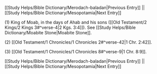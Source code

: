 [[Study Helps/Bible Dictionary/Merodach-baladan|Previous Entry]]  ||  [[Study Helps/Bible Dictionary/Mesopotamia|Next Entry]]

 (1) King of Moab, in the days of Ahab and his sons ([[Old Testament/2 Kings/2 Kings 3#^verse-4|2 Kgs. 3:4]]). See [[Study Helps/Bible Dictionary/Moabite Stone|Moabite Stone]].

 (2) [[Old Testament/1 Chronicles/1 Chronicles 2#^verse-42|1 Chr. 2:42]].

 (3) [[Old Testament/1 Chronicles/1 Chronicles 8#^verse-9|1 Chr. 8:9]].

[[Study Helps/Bible Dictionary/Merodach-baladan|Previous Entry]]  ||  [[Study Helps/Bible Dictionary/Mesopotamia|Next Entry]]